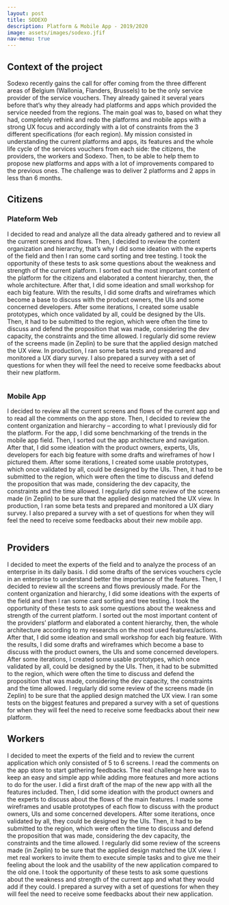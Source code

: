 ```yaml
---
layout: post
title: SODEXO
description: Platform & Mobile App - 2019/2020
image: assets/images/sodexo.jfif
nav-menu: true
---
```


## Context of the project
Sodexo recently gains the call for offer coming from the three different areas of Belgium (Wallonia, Flanders, Brussels) to be the only service provider of the service vouchers. 
They already gained it several years before that’s why they already had platforms and apps which provided the service needed from the regions. The main goal was to, based on what they had, completely rethink and redo the platforms and mobile apps with a strong UX focus and accordingly with a lot of constraints from the 3 different specifications (for each region).
My mission consisted in understanding the current platforms and apps, its features and the whole life cycle of the services vouchers from each side: the citizens, the providers, the workers and Sodexo. Then, to be able to help them to propose new platforms and apps with a lot of improvements compared to the previous ones. The challenge was to deliver 2 platforms and 2 apps in less than 6 months.

## Citizens

### Plateform Web
I decided to read and analyze all the data already gathered and to review all the current screens and flows. Then, I decided to review the content organization and hierarchy, that’s why I did some ideation with the experts of the field and then I ran some card sorting and tree testing. I took the opportunity of these tests to ask some questions about the weakness and strength of the current platform. I sorted out the most important content of the platform for the citizens and elaborated a content hierarchy, then, the whole architecture. After that, I did some ideation and small workshop for each big feature. With the results, I did some drafts and wireframes which become a base to discuss with the product owners, the UIs and some concerned developers. After some iterations, I created some usable prototypes, which once validated by all, could be designed by the UIs. Then, it had to be submitted to the region, which were often the time to discuss and defend the proposition that was made, considering the dev capacity, the constraints and the time allowed. I regularly did some review of the screens made (in Zeplin) to be sure that the applied design matched the UX view.
In production, I ran some beta tests and prepared and monitored a UX diary survey. I also prepared a survey with a set of questions for when they will feel the need to receive some feedbacks about their new platform.

<div class="box alt">
	<div class="row uniform">
    	<div class="6u"><span class="image fit"><img src="assets/images/DashboardAv.png" alt=""></span></div>
		<div class="6u"><span class="image fit"><img src="assets/images/DashboardAp.png" alt=""></span></div>
    </div>
    <div class="row uniform">
        <div class="6u"><span class="image fit"><img src="assets/images/MesprestaAv.png" alt=""></span></div>
		<div class="6u"><span class="image fit"><img src="assets/images/MesprestaAp.png" alt=""></span></div>
    </div>
    <div class="row uniform">
        <div class="6u"><span class="image fit"><img src="assets/images/MywalletAv.png" alt=""></span></div>
		<div class="6u"><span class="image fit"><img src="assets/images/MywalletAp.png" alt=""></span></div>        
    </div>
</div>


### Mobile App
I decided to review all the current screens and flows of the current app and to read all the comments on the app store. Then, I decided to review the content organization and hierarchy – according to what I previously did for the platform. For the app, I did some benchmarking of the trends in the mobile app field. Then, I sorted out the app architecture and navigation.
After that, I did some ideation with the product owners, experts, UIs, developers for each big feature with some drafts and wireframes of how I pictured them. After some iterations, I created some usable prototypes, which once validated by all, could be designed by the UIs. Then, it had to be submitted to the region, which were often the time to discuss and defend the proposition that was made, considering the dev capacity, the constraints and the time allowed. I regularly did some review of the screens made (in Zeplin) to be sure that the applied design matched the UX view.
In production, I ran some beta tests and prepared and monitored a UX diary survey. I also prepared a survey with a set of questions for when they will feel the need to receive some feedbacks about their new mobile app.

<div class="box alt">
	<div class="row uniform">
    	<div class="6u"><span class="image fit"><img src="assets/images/App_200_Dashboard-1.png" alt=""></span></div>
		<div class="6u"><span class="image fit"><img src="assets/images/App_300_Service-vouchers-area-3.png" alt=""></span></div>
    </div>
    <div class="row uniform">
        <div class="6u"><span class="image fit"><img src="assets/images/App_301_Service-vouchers-area-2.png" alt=""></span></div>
		<div class="6u"><span class="image fit"><img src="assets/images/App_Dashboard-V2.png" alt=""></span></div>
    </div>
</div>


## Providers
I decided to meet the experts of the field and to analyze the process of an enterprise in its daily basis. I did some drafts of the services vouchers cycle in an enterprise to understand better the importance of the features.
Then, I decided to review all the screens and flows previously made. For the content organization and hierarchy, I did some ideations with the experts of the field and then I ran some card sorting and tree testing. I took the opportunity of these tests to ask some questions about the weakness and strength of the current platform.
I sorted out the most important content of the providers’ platform and elaborated a content hierarchy, then, the whole architecture according to my researchs on the most used features/actions. After that, I did some ideation and small workshop for each big feature. With the results, I did some drafts and wireframes which become a base to discuss with the product owners, the UIs and some concerned developers. After some iterations, I created some usable prototypes, which once validated by all, could be designed by the UIs. Then, it had to be submitted to the region, which were often the time to discuss and defend the proposition that was made, considering the dev capacity, the constraints and the time allowed. I regularly did some review of the screens made (in Zeplin) to be sure that the applied design matched the UX view.
I ran some tests on the biggest features and prepared a survey with a set of questions for when they will feel the need to receive some feedbacks about their new platform.

## Workers
I decided to meet the experts of the field and to review the current application which only consisted of 5 to 6 screens. I read the comments on the app store to start gathering feedbacks. The real challenge here was to keep an easy and simple app while adding more features and more actions to do for the user. I did a first draft of the map of the new app with all the features included. Then, I did some ideation with the product owners and the experts to discuss about the flows of the main features.
I made some wireframes and usable prototypes of each flow to discuss with the product owners, UIs and some concerned developers. After some iterations, once validated by all, they could be designed by the UIs. Then, it had to be submitted to the region, which were often the time to discuss and defend the proposition that was made, considering the dev capacity, the constraints and the time allowed. I regularly did some review of the screens made (in Zeplin) to be sure that the applied design matched the UX view. I met real workers to invite them to execute simple tasks and to give me their feeling about the look and the usability of the new application compared to the old one. I took the opportunity of these tests to ask some questions about the weakness and strength of the current app and what they would add if they could. 
I prepared a survey with a set of questions for when they will feel the need to receive some feedbacks about their new application.

<div class="box alt">
	<div class="row uniform">
    	<div class="6u"><span class="image fit"><img src="assets/images/O1.png" alt=""></span></div>
		<div class="6u"><span class="image fit"><img src="assets/images/02.png" alt=""></span></div>
    </div>
    <div class="row uniform">
        <div class="6u"><span class="image fit"><img src="assets/images/03.png" alt=""></span></div>
		<div class="6u"><span class="image fit"><img src="assets/images/04.png" alt=""></span></div>
    </div>
    <div class="row uniform">
        <div class="6u"><span class="image fit"><img src="assets/images/05.png" alt=""></span></div>
		<div class="6u"><span class="image fit"><img src="assets/images/06.png" alt=""></span></div>
    </div>
    <div class="row uniform">
        <div class="6u"><span class="image fit"><img src="assets/images/07.png" alt=""></span></div>
		<div class="6u"><span class="image fit"><img src="assets/images/08.png" alt=""></span></div>
    </div>
</div>